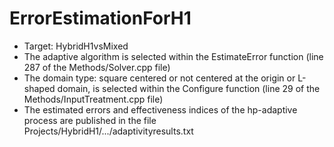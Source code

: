 # ErrorEstimationForH1
- Target: HybridH1vsMixed
- The adaptive algorithm is selected within the EstimateError function (line 287 of the Methods/Solver.cpp file)
- The domain type: square centered or not centered at the origin or L-shaped domain, is selected within the Configure function (line 29 of the Methods/InputTreatment.cpp file)
- The estimated errors and effectiveness indices of the hp-adaptive process are published in the file Projects/HybridH1/.../adaptivityresults.txt
